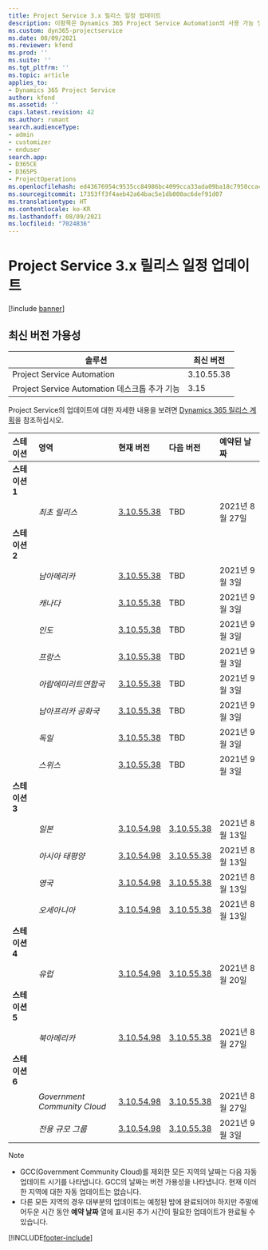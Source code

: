 ```yaml
---
title: Project Service 3.x 릴리스 일정 업데이트
description: 이항목은 Dynamics 365 Project Service Automation의 사용 가능 및 향후 릴리스에 대한 정보를 제공합니다.
ms.custom: dyn365-projectservice
ms.date: 08/09/2021
ms.reviewer: kfend
ms.prod: ''
ms.suite: ''
ms.tgt_pltfrm: ''
ms.topic: article
applies_to:
- Dynamics 365 Project Service
author: kfend
ms.assetid: ''
caps.latest.revision: 42
ms.author: rumant
search.audienceType:
- admin
- customizer
- enduser
search.app:
- D365CE
- D365PS
- ProjectOperations
ms.openlocfilehash: ed43676954c9535cc84986bc4099cca33ada09ba18c7950ccacb0dec575d0636
ms.sourcegitcommit: 17353ff3f4aeb42a64bac5e1db000ac6def91d07
ms.translationtype: HT
ms.contentlocale: ko-KR
ms.lasthandoff: 08/09/2021
ms.locfileid: "7024836"
---
```

# <a name="update-release-schedule-for-project-service-3x"></a>Project Service 3.x 릴리스 일정 업데이트

[!include [banner](../includes/psa-now-project-operations.md)]

## <a name="latest-version-availability"></a>최신 버전 가용성

| 솔루션  | 최신 버전 |
|-------|----|
| Project Service Automation    | 3.10.55.38 |
| Project Service Automation 데스크톱 추가 기능                | 3.15          |

Project Service의 업데이트에 대한 자세한 내용을 보려면 [Dynamics 365 릴리스 계획](/dynamics365/release-plans/)을 참조하십시오. 

| 스테이션  | 영역 | 현재 버전 | 다음 버전 |  예약된 날짜
| :---   | :---   | :---   | :---   |:---   |         
|<strong>스테이션 1</strong> | |  |  | |
| | <i>최초 릴리스</i> | [3.10.55.38](whats-new-ur-34.md) | TBD | 2021년 8월 27일
|<strong>스테이션 2</strong> | |  |  | |
| | <i>남아메리카</i> | [3.10.55.38](whats-new-ur-34.md) | TBD | 2021년 9월 3일
| | <i>캐나다</i> | [3.10.55.38](whats-new-ur-34.md) | TBD | 2021년 9월 3일
| | <i>인도</i> | [3.10.55.38](whats-new-ur-34.md) | TBD | 2021년 9월 3일
| | <i>프랑스</i> | [3.10.55.38](whats-new-ur-34.md) | TBD | 2021년 9월 3일
| | <i>아랍에미리트연합국</i> | [3.10.55.38](whats-new-ur-34.md) | TBD | 2021년 9월 3일
| | <i>남아프리카 공화국</i> | [3.10.55.38](whats-new-ur-34.md) | TBD | 2021년 9월 3일
| | <i>독일</i> | [3.10.55.38](whats-new-ur-34.md) | TBD | 2021년 9월 3일
| | <i>스위스</i> | [3.10.55.38](whats-new-ur-34.md) | TBD | 2021년 9월 3일
|<strong>스테이션 3</strong> | |  |  | |
| | <i>일본</i> | [3.10.54.98](whats-new-ur-33.md) | [3.10.55.38](whats-new-ur-34.md) | 2021년 8월 13일
| | <i>아시아 태평양</i> | [3.10.54.98](whats-new-ur-33.md) | [3.10.55.38](whats-new-ur-34.md) | 2021년 8월 13일
| | <i>영국</i> | [3.10.54.98](whats-new-ur-33.md) | [3.10.55.38](whats-new-ur-34.md) | 2021년 8월 13일
| | <i>오세아니아</i> | [3.10.54.98](whats-new-ur-33.md) | [3.10.55.38](whats-new-ur-34.md) | 2021년 8월 13일
|<strong>스테이션 4</strong> | |  |  | |
| | <i>유럽</i> | [3.10.54.98](whats-new-ur-33.md) | [3.10.55.38](whats-new-ur-34.md) | 2021년 8월 20일
|<strong>스테이션 5</strong> | |  |  | |
| | <i>북아메리카</i> | [3.10.54.98](whats-new-ur-33.md) | [3.10.55.38](whats-new-ur-34.md) | 2021년 8월 27일
|<strong>스테이션 6</strong> | |  |  | |
| | <i>Government Community Cloud</i> | [3.10.54.98](whats-new-ur-33.md) | [3.10.55.38](whats-new-ur-34.md) | 2021년 8월 27일
| | <i>전용 규모 그룹</i> | [3.10.54.98](whats-new-ur-33.md) | [3.10.55.38](whats-new-ur-34.md) | 2021년 9월 3일

>[!Note]
> - GCC(Government Community Cloud)를 제외한 모든 지역의 날짜는 다음 자동 업데이트 시기를 나타냅니다. GCC의 날짜는 버전 가용성을 나타냅니다. 현재 이러한 지역에 대한 자동 업데이트는 없습니다.
> - 다른 모든 지역의 경우 대부분의 업데이트는 예정된 밤에 완료되어야 하지만 주말에 어두운 시간 동안 **예약 날짜** 열에 표시된 추가 시간이 필요한 업데이트가 완료될 수 있습니다.


[!INCLUDE[footer-include](../includes/footer-banner.md)]
